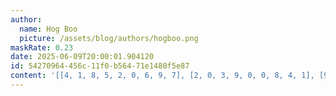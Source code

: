 ```yaml
---
author:
  name: Hog Boo
  picture: /assets/blog/authors/hogboo.png
maskRate: 0.23
date: 2025-06-09T20:00:01.904120
id: 54270964-456c-11f0-b564-71e1480f5e87
content: '[[4, 1, 8, 5, 2, 0, 6, 9, 7], [2, 0, 3, 9, 0, 0, 8, 4, 1], [9, 7, 6, 8, 1, 0, 0, 2, 5], [7, 3, 4, 1, 8, 6, 2, 5, 9], [6, 2, 5, 7, 0, 9, 0, 8, 0], [0, 8, 9, 0, 0, 5, 7, 3, 6], [5, 6, 1, 3, 0, 0, 0, 7, 2], [3, 9, 2, 4, 7, 0, 5, 6, 8], [8, 0, 7, 6, 0, 2, 9, 1, 3]]'
---
```

